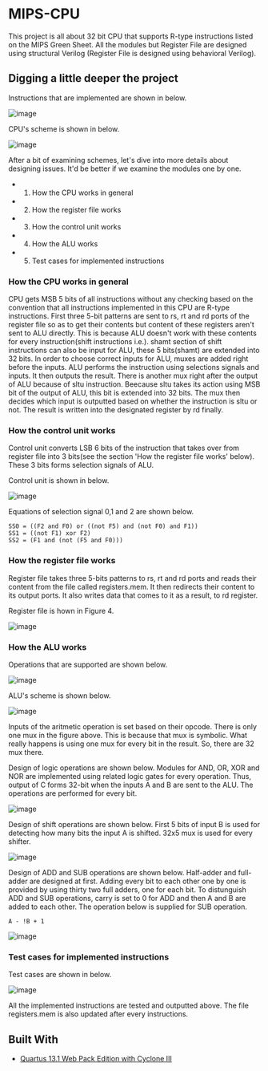 # MIPS-CPU

This project is all about 32 bit CPU that supports R-type instructions listed on the MIPS Green Sheet. All the modules but Register File are designed using structural Verilog (Register File is designed using behavioral Verilog). 



## Digging a little deeper the project

Instructions that are implemented are shown in below.

![image](https://user-images.githubusercontent.com/23126077/54474125-f5eab180-47f1-11e9-9624-fd8d8c84dff9.png)

CPU's scheme is shown in below.

![image](https://user-images.githubusercontent.com/23126077/54474146-4cf08680-47f2-11e9-91f7-2e5aa61e2ba8.png)

After a bit of examining schemes, let's dive into more details about designing issues. It'd be better if we examine the modules one by one. 
  * 1) How the CPU works in general
  * 2) How the register file works
  * 3) How the control unit works
  * 4) How the ALU works
  * 5) Test cases for implemented instructions


### How the CPU works in general

CPU gets MSB 5 bits of all instructions without any checking based on the convention that all instructions implemented in this CPU are R-type instructions. First three 5-bit patterns are sent to rs, rt and rd ports of the register file so as to get their contents but content of these registers aren't sent to ALU directly. This is because ALU doesn't work with these contents for every instruction(shift instructions i.e.). shamt section of shift instructions can also be input for ALU, these 5 bits(shamt) are extended into 32 bits. In order to choose correct inputs for ALU, muxes are added right before the inputs. ALU performs the instruction using selections signals and inputs. It then outputs the result. There is another mux right after the output of ALU because of sltu instruction. Beecause sltu takes its action using MSB bit of the output of ALU, this bit is extended into 32 bits. The mux then decides which input is outputted based on whether the instruction is sltu or not. The result is written into the designated register by rd finally.


### How the control unit works

Control unit converts LSB 6 bits of the instruction that takes over from register file into 3 bits(see the section 'How the register file works' below). These 3 bits forms selection signals of ALU.

Control unit is shown in below.

![image](https://user-images.githubusercontent.com/23126077/54474533-15d0a400-47f7-11e9-94b8-b1c1a4f0e8ed.png)

Equations of selection signal 0,1 and 2 are shown below.
```
SS0 = ((F2 and F0) or ((not F5) and (not F0) and F1))
SS1 = ((not F1) xor F2)
SS2 = (F1 and (not (F5 and F0)))
```


### How the register file works

Register file takes three 5-bits patterns to rs, rt and rd ports and reads their content from the file called registers.mem. It then redirects their content to its output ports. It also writes data that comes to it as a result, to rd register. 

Register file is hown in Figure 4.

![image](https://user-images.githubusercontent.com/23126077/54474564-6ba54c00-47f7-11e9-9c22-9d3fc8305bed.png)


### How the ALU works

Operations that are supported are shown below.

![image](https://user-images.githubusercontent.com/23126077/54474876-92658180-47fb-11e9-9edd-a4a9a72bf128.png)

ALU's scheme is shown below.

![image](https://user-images.githubusercontent.com/23126077/54474891-ce004b80-47fb-11e9-9948-6a2da0ea108d.png)

Inputs of the aritmetic operation is set based on their opcode. There is only one mux in the figure above. This is because that mux is symbolic. What really happens is using one mux for every bit in the result. So, there are 32 mux there. 

Design of logic operations are shown below. Modules for AND, OR, XOR and NOR are implemented using related logic gates for every operation. Thus, output of C forms 32-bit when the inputs A and B are sent to the ALU. The operations are performed for every bit.

![image](https://user-images.githubusercontent.com/23126077/54474936-4f57de00-47fc-11e9-8b8e-25514f4aedba.png)

Design of shift operations are shown below. First 5 bits of input B is used for detecting how many bits the input A is shifted. 32x5 mux is used for every shifter. 

![image](https://user-images.githubusercontent.com/23126077/54474982-e02eb980-47fc-11e9-84cd-0187f2869715.png)

Design of ADD and SUB operations are shown below. Half-adder and full-adder are designed at first. Adding every bit to each other one by one is provided by using thirty two full adders, one for each bit. To distunguish ADD and SUB operations, carry is set to 0 for ADD and then A and B are added to each other. The operation below is supplied for SUB operation.

```
A - !B + 1
```

![image](https://user-images.githubusercontent.com/23126077/54475021-64813c80-47fd-11e9-8f29-2a1ee2a43b7d.png)


### Test cases for implemented instructions

Test cases are shown in below.

![image](https://user-images.githubusercontent.com/23126077/54474846-15d2a300-47fb-11e9-92de-0e30626524c0.png)


All the implemented instructions are tested and outputted above. The file registers.mem is also updated after every instructions. 



## Built With
* [Quartus 13.1 Web Pack Edition with Cyclone III](http://fpgasoftware.intel.com/13.1/?edition=web)
